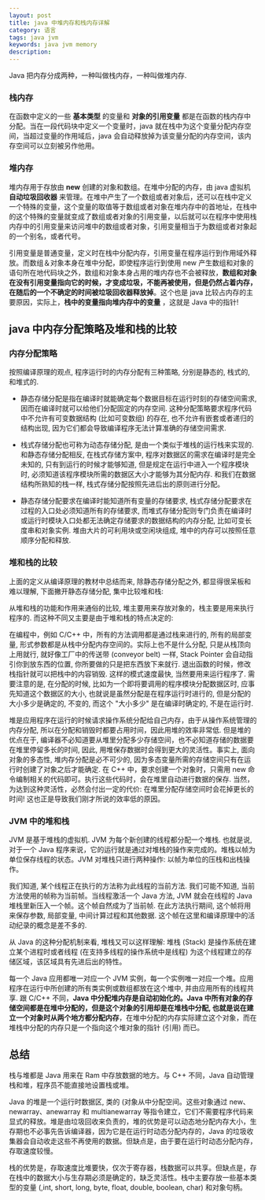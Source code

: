 ```yaml
---
layout: post
title: java 中堆内存和栈内存详解
category: 语言
tags: java jvm
keywords: java jvm memory
description:
---
```


Java 把内存分成两种，一种叫做栈内存，一种叫做堆内存.

### 栈内存

在函数中定义的一些 **基本类型** 的变量和 **对象的引用变量** 都是在函数的栈内存中分配。当在一段代码块中定义一个变量时，java 就在栈中为这个变量分配内存空间，当超过变量的作用域后，java 会自动释放掉为该变量分配的内存空间，该内存空间可以立刻被另作他用。

### 堆内存

堆内存用于存放由 **new** 创建的对象和数组。在堆中分配的内存，由 java 虚拟机 **自动垃圾回收器** 来管理。在堆中产生了一个数组或者对象后，还可以在栈中定义一个特殊的变量，这个变量的取值等于数组或者对象在堆内存中的首地址，在栈中的这个特殊的变量就变成了数组或者对象的引用变量，以后就可以在程序中使用栈内存中的引用变量来访问堆中的数组或者对象，引用变量相当于为数组或者对象起的一个别名，或者代号。

引用变量是普通变量，定义时在栈中分配内存，引用变量在程序运行到作用域外释放。而数组＆对象本身在堆中分配，即使程序运行到使用 new 产生数组和对象的语句所在地代码块之外，数组和对象本身占用的堆内存也不会被释放，**数组和对象在没有引用变量指向它的时候，才变成垃圾，不能再被使用，但是仍然占着内存，在随后的一个不确定的时间被垃圾回收器释放掉**。这个也是 java 比较占内存的主要原因，实际上，**栈中的变量指向堆内存中的变量** ，这就是 Java 中的指针!

## java 中内存分配策略及堆和栈的比较 

### 内存分配策略 

按照编译原理的观点, 程序运行时的内存分配有三种策略, 分别是静态的, 栈式的, 和堆式的.

* 静态存储分配是指在编译时就能确定每个数据目标在运行时刻的存储空间需求, 因而在编译时就可以给他们分配固定的内存空间. 这种分配策略要求程序代码中不允许有可变数据结构 (比如可变数组) 的存在, 也不允许有嵌套或者递归的结构出现, 因为它们都会导致编译程序无法计算准确的存储空间需求. 

* 栈式存储分配也可称为动态存储分配, 是由一个类似于堆栈的运行栈来实现的. 和静态存储分配相反, 在栈式存储方案中, 程序对数据区的需求在编译时是完全未知的, 只有到运行的时候才能够知道, 但是规定在运行中进入一个程序模块时, 必须知道该程序模块所需的数据区大小才能够为其分配内存. 和我们在数据结构所熟知的栈一样, 栈式存储分配按照先进后出的原则进行分配。 

* 静态存储分配要求在编译时能知道所有变量的存储要求, 栈式存储分配要求在过程的入口处必须知道所有的存储要求, 而堆式存储分配则专门负责在编译时或运行时模块入口处都无法确定存储要求的数据结构的内存分配, 比如可变长度串和对象实例. 堆由大片的可利用块或空闲块组成, 堆中的内存可以按照任意顺序分配和释放. 

### 堆和栈的比较 

上面的定义从编译原理的教材中总结而来, 除静态存储分配之外, 都显得很呆板和难以理解, 下面撇开静态存储分配, 集中比较堆和栈: 

从堆和栈的功能和作用来通俗的比较, 堆主要用来存放对象的，栈主要是用来执行程序的. 而这种不同又主要是由于堆和栈的特点决定的: 

在编程中，例如 C/C++ 中，所有的方法调用都是通过栈来进行的, 所有的局部变量, 形式参数都是从栈中分配内存空间的。实际上也不是什么分配, 只是从栈顶向上用就行, 就好像工厂中的传送带 (conveyor belt) 一样, Stack Pointer 会自动指引你到放东西的位置, 你所要做的只是把东西放下来就行. 退出函数的时候，修改栈指针就可以把栈中的内容销毁. 这样的模式速度最快, 当然要用来运行程序了. 需要注意的是, 在分配的时候, 比如为一个即将要调用的程序模块分配数据区时, 应事先知道这个数据区的大小, 也就说是虽然分配是在程序运行时进行的, 但是分配的大小多少是确定的, 不变的, 而这个 "大小多少" 是在编译时确定的, 不是在运行时. 

堆是应用程序在运行的时候请求操作系统分配给自己内存，由于从操作系统管理的内存分配, 所以在分配和销毁时都要占用时间，因此用堆的效率非常低. 但是堆的优点在于, 编译器不必知道要从堆里分配多少存储空间，也不必知道存储的数据要在堆里停留多长的时间, 因此, 用堆保存数据时会得到更大的灵活性。事实上, 面向对象的多态性, 堆内存分配是必不可少的, 因为多态变量所需的存储空间只有在运行时创建了对象之后才能确定. 在 C++ 中，要求创建一个对象时，只需用 new 命令编制相关的代码即可。执行这些代码时，会在堆里自动进行数据的保存. 当然，为达到这种灵活性，必然会付出一定的代价: 在堆里分配存储空间时会花掉更长的时间! 这也正是导致我们刚才所说的效率低的原因。

### JVM 中的堆和栈

JVM 是基于堆栈的虚拟机. JVM 为每个新创建的线程都分配一个堆栈. 也就是说, 对于一个 Java 程序来说，它的运行就是通过对堆栈的操作来完成的。堆栈以帧为单位保存线程的状态。JVM 对堆栈只进行两种操作: 以帧为单位的压栈和出栈操作。 

我们知道, 某个线程正在执行的方法称为此线程的当前方法. 我们可能不知道, 当前方法使用的帧称为当前帧。当线程激活一个 Java 方法, JVM 就会在线程的 Java 堆栈里新压入一个帧。这个帧自然成为了当前帧. 在此方法执行期间, 这个帧将用来保存参数, 局部变量, 中间计算过程和其他数据. 这个帧在这里和编译原理中的活动纪录的概念是差不多的. 

从 Java 的这种分配机制来看, 堆栈又可以这样理解: 堆栈 (Stack) 是操作系统在建立某个进程时或者线程 (在支持多线程的操作系统中是线程) 为这个线程建立的存储区域，该区域具有先进后出的特性。 

每一个 Java 应用都唯一对应一个 JVM 实例，每一个实例唯一对应一个堆。应用程序在运行中所创建的所有类实例或数组都放在这个堆中, 并由应用所有的线程共享. 跟 C/C++ 不同，**Java 中分配堆内存是自动初始化的。Java 中所有对象的存储空间都是在堆中分配的，但是这个对象的引用却是在堆栈中分配, 也就是说在建立一个对象时从两个地方都分配内存**，在堆中分配的内存实际建立这个对象，而在堆栈中分配的内存只是一个指向这个堆对象的指针 (引用) 而已。

## 总结

栈与堆都是 Java 用来在 Ram 中存放数据的地方。与 C++ 不同，Java 自动管理栈和堆，程序员不能直接地设置栈或堆。 

Java 的堆是一个运行时数据区, 类的 (对象从中分配空间。这些对象通过 new、newarray、anewarray 和 multianewarray 等指令建立，它们不需要程序代码来显式的释放。堆是由垃圾回收来负责的，堆的优势是可以动态地分配内存大小，生存期也不必事先告诉编译器，因为它是在运行时动态分配内存的，Java 的垃圾收集器会自动收走这些不再使用的数据。但缺点是，由于要在运行时动态分配内存，存取速度较慢。 

栈的优势是，存取速度比堆要快，仅次于寄存器，栈数据可以共享。但缺点是，存在栈中的数据大小与生存期必须是确定的，缺乏灵活性。栈中主要存放一些基本类型的变量 (,int, short, long, byte, float, double, boolean, char) 和对象句柄。 

